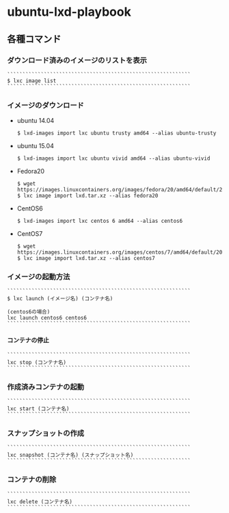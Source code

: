 ubuntu-lxd-playbook
============================================================

各種コマンド
------------------------------------------------------------

### ダウンロード済みのイメージのリストを表示

    ````````````````````````````````````````````````````````````
    $ lxc image list
    ````````````````````````````````````````````````````````````

### イメージのダウンロード

- ubuntu 14.04

    ````````````````````````````````````````````````````````````
    $ lxd-images import lxc ubuntu trusty amd64 --alias ubuntu-trusty
    ````````````````````````````````````````````````````````````

- ubuntu 15.04

    ````````````````````````````````````````````````````````````
    $ lxd-images import lxc ubuntu vivid amd64 --alias ubuntu-vivid
    ````````````````````````````````````````````````````````````

- Fedora20

    ````````````````````````````````````````````````````````````
    $ wget https://images.linuxcontainers.org/images/fedora/20/amd64/default/20150619_01:27/lxd.tar.xz
    $ lxc image import lxd.tar.xz --alias fedora20
    ````````````````````````````````````````````````````````````


- CentOS6

    ````````````````````````````````````````````````````````````
    $ lxd-images import lxc centos 6 amd64 --alias centos6
    ````````````````````````````````````````````````````````````

- CentOS7

    ````````````````````````````````````````````````````````````
    $ wget https://images.linuxcontainers.org/images/centos/7/amd64/default/20150619_02:16/lxd.tar.xz
    $ lxc image import lxd.tar.xz --alias centos7
    ````````````````````````````````````````````````````````````

### イメージの起動方法

    ````````````````````````````````````````````````````````````
    $ lxc launch (イメージ名) (コンテナ名)
    
    (centos6の場合)
    lxc launch centos6 centos6
    ````````````````````````````````````````````````````````````

#### コンテナの停止

    ````````````````````````````````````````````````````````````
    lxc stop (コンテナ名)
    ````````````````````````````````````````````````````````````

### 作成済みコンテナの起動

    ````````````````````````````````````````````````````````````
    lxc start (コンテナ名)
    ````````````````````````````````````````````````````````````

### スナップショットの作成

    ````````````````````````````````````````````````````````````
    lxc snapshot (コンテナ名) (スナップショット名)
    ````````````````````````````````````````````````````````````

### コンテナの削除

    ````````````````````````````````````````````````````````````
    lxc delete (コンテナ名)
    ````````````````````````````````````````````````````````````
